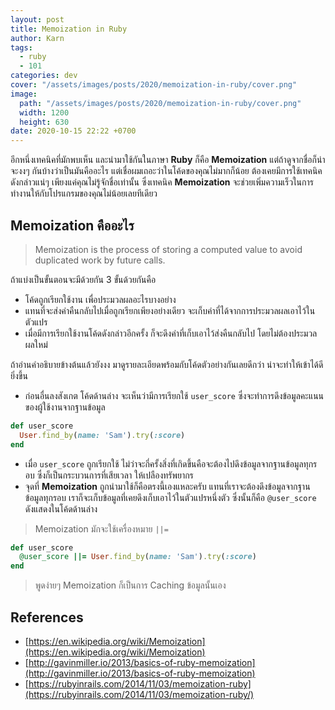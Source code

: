 ```yaml
---
layout: post
title: Memoization in Ruby
author: Karn
tags:
  - ruby
  - 101
categories: dev
cover: "/assets/images/posts/2020/memoization-in-ruby/cover.png"
image:
  path: "/assets/images/posts/2020/memoization-in-ruby/cover.png"
  width: 1200
  height: 630
date: 2020-10-15 22:22 +0700
---
```

อีกหนึ่งเทคนิคที่มักพบเห็น และนำมาใช้กันในภาษา **Ruby** ก็คือ **Memoization** แต่ถ้าดูจากชื่อก็น่าจะงงๆ กันบ้างว่าเป็นมันคืออะไร แต่เชื่อผมเถอะว่าในโค้ดของคุณไม่มากก็น้อย ต้องเคยมีการใช้เทคนิคดังกล่าวแน่ๆ เพียงแค่คุณไม่รู้จักชื่อเท่านั้น ซึ่งเทคนิค **Memoization** จะช่วยเพิ่มความเร็วในการทำงานให้กับโปรแกรมของคุณไม่น้อยเลยทีเดียว<!--more-->

## Memoization คืออะไร

> Memoization is the process of storing a computed value to avoid duplicated work by future calls.

ถ้าแบ่งเป็นขั้นตอนจะมีด้วยกัน 3 ขั้นด้วยกันคือ
- โค้ดถูกเรียกใช้งาน เพื่อประมวลผลอะไรบางอย่าง
- แทนที่จะส่งค่าคืนกลับไปเมื่อถูกเรียกเพียงอย่างเดียว จะเก็บค่าที่ได้จากการประมวลผลเอาไว้ในตัวแปร
- เมื่อมีการเรียกใช้งานโค้ดดังกล่าวอีกครั้ง ก็จะดึงค่าที่เก็บเอาไว้ส่งคืนกลับไป โดยไม่ต้องประมวลผลใหม่

ถ้าอ่านคำอธิบายข้างต้นแล้วยังงง มาดูรายละเอียดพร้อมกับโค้ดตัวอย่างกันเลยดีกว่า น่าจะทำให้เข้าได้ดียิ่งขึ้น
- ก่อนอื่นลงสังเกต โค้ดด้านล่าง จะเห็นว่ามีการเรียกใช้ `user_score` ซึ่งจะทำการดึงข้อมูลคะแนนของผู้ใช้งานจากฐานข้อมูล

```ruby
def user_score
  User.find_by(name: 'Sam').try(:score)
end
```

- เมื่อ `user_score` ถูกเรียกใช้ ไม่ว่าจะกี่ครั้งสิ่งที่เกิดขึ้นคือจะต้องไปดึงข้อมูลจากฐานข้อมูลทุกรอบ ซึ่งก็เป็นกระบวนการที่เสียเวลา ให้เปลืองทรัพยากร
- จุดที่ **Memoization** ถูกนำมาใช้ก็คือตรงนี้เองแหละครับ แทนที่เราจะต้องดึงข้อมูลจากฐานข้อมูลทุกรอบ เราก็จะเก็บข้อมูลที่เคยดึงเก็บเอาไว้ในตัวแปรหนึ่งตัว ซึ่งนั้นก็คือ `@user_score` ดังแสดงในโค้ดด้านล่าง

> Memoization มักจะใช้เครื่องหมาย `||=`

```ruby
def user_score
  @user_score ||= User.find_by(name: 'Sam').try(:score)
end
```

> พูดง่ายๆ Memoization ก็เป็นการ Caching ข้อมูลนั้นเอง

## References
- [https://en.wikipedia.org/wiki/Memoization](https://en.wikipedia.org/wiki/Memoization)
- [http://gavinmiller.io/2013/basics-of-ruby-memoization](http://gavinmiller.io/2013/basics-of-ruby-memoization)
- [https://rubyinrails.com/2014/11/03/memoization-ruby](https://rubyinrails.com/2014/11/03/memoization-ruby/)
